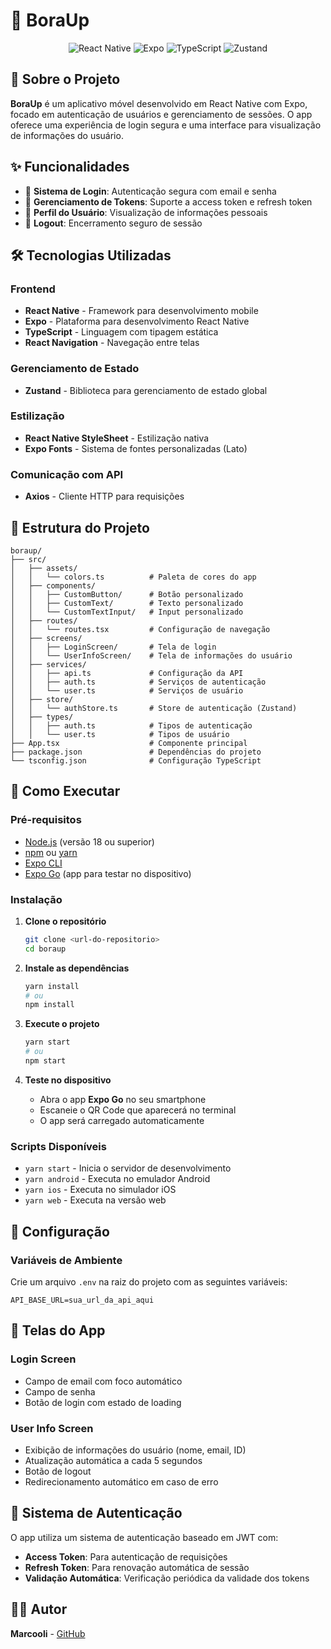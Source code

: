 # 🚀 BoraUp

<div align="center">

![React Native](https://img.shields.io/badge/React%20Native-0.79.5-blue?style=for-the-badge&logo=react)
![Expo](https://img.shields.io/badge/Expo-53.0.20-black?style=for-the-badge&logo=expo)
![TypeScript](https://img.shields.io/badge/TypeScript-5.8.3-blue?style=for-the-badge&logo=typescript)
![Zustand](https://img.shields.io/badge/Zustand-5.0.7-purple?style=for-the-badge)

</div>

## 📱 Sobre o Projeto

**BoraUp** é um aplicativo móvel desenvolvido em React Native com Expo, focado em autenticação de usuários e gerenciamento de sessões. O app oferece uma experiência de login segura e uma interface para visualização de informações do usuário.

## ✨ Funcionalidades

- 🔐 **Sistema de Login**: Autenticação segura com email e senha
- 🔄 **Gerenciamento de Tokens**: Suporte a access token e refresh token
- 👤 **Perfil do Usuário**: Visualização de informações pessoais
- 🚪 **Logout**: Encerramento seguro de sessão

## 🛠️ Tecnologias Utilizadas

### Frontend

- **React Native** - Framework para desenvolvimento mobile
- **Expo** - Plataforma para desenvolvimento React Native
- **TypeScript** - Linguagem com tipagem estática
- **React Navigation** - Navegação entre telas

### Gerenciamento de Estado

- **Zustand** - Biblioteca para gerenciamento de estado global

### Estilização

- **React Native StyleSheet** - Estilização nativa
- **Expo Fonts** - Sistema de fontes personalizadas (Lato)

### Comunicação com API

- **Axios** - Cliente HTTP para requisições

## 📁 Estrutura do Projeto

```
boraup/
├── src/
│   ├── assets/
│   │   └── colors.ts          # Paleta de cores do app
│   ├── components/
│   │   ├── CustomButton/      # Botão personalizado
│   │   ├── CustomText/        # Texto personalizado
│   │   └── CustomTextInput/   # Input personalizado
│   ├── routes/
│   │   └── routes.tsx         # Configuração de navegação
│   ├── screens/
│   │   ├── LoginScreen/       # Tela de login
│   │   └── UserInfoScreen/    # Tela de informações do usuário
│   ├── services/
│   │   ├── api.ts             # Configuração da API
│   │   ├── auth.ts            # Serviços de autenticação
│   │   └── user.ts            # Serviços de usuário
│   ├── store/
│   │   └── authStore.ts       # Store de autenticação (Zustand)
│   ├── types/
│   │   ├── auth.ts            # Tipos de autenticação
│   │   └── user.ts            # Tipos de usuário
├── App.tsx                    # Componente principal
├── package.json               # Dependências do projeto
└── tsconfig.json              # Configuração TypeScript
```

## 🚀 Como Executar

### Pré-requisitos

- [Node.js](https://nodejs.org/) (versão 18 ou superior)
- [npm](https://www.npmjs.com/) ou [yarn](https://yarnpkg.com/)
- [Expo CLI](https://docs.expo.dev/get-started/installation/)
- [Expo Go](https://expo.dev/client) (app para testar no dispositivo)

### Instalação

1. **Clone o repositório**

   ```bash
   git clone <url-do-repositorio>
   cd boraup
   ```

2. **Instale as dependências**

   ```bash
   yarn install
   # ou
   npm install
   ```

3. **Execute o projeto**

   ```bash
   yarn start
   # ou
   npm start
   ```

4. **Teste no dispositivo**
   - Abra o app **Expo Go** no seu smartphone
   - Escaneie o QR Code que aparecerá no terminal
   - O app será carregado automaticamente

### Scripts Disponíveis

- `yarn start` - Inicia o servidor de desenvolvimento
- `yarn android` - Executa no emulador Android
- `yarn ios` - Executa no simulador iOS
- `yarn web` - Executa na versão web

## 🔧 Configuração

### Variáveis de Ambiente

Crie um arquivo `.env` na raiz do projeto com as seguintes variáveis:

```env
API_BASE_URL=sua_url_da_api_aqui
```

## 📱 Telas do App

### Login Screen

- Campo de email com foco automático
- Campo de senha
- Botão de login com estado de loading

### User Info Screen

- Exibição de informações do usuário (nome, email, ID)
- Atualização automática a cada 5 segundos
- Botão de logout
- Redirecionamento automático em caso de erro

## 🔐 Sistema de Autenticação

O app utiliza um sistema de autenticação baseado em JWT com:

- **Access Token**: Para autenticação de requisições
- **Refresh Token**: Para renovação automática de sessão
- **Validação Automática**: Verificação periódica da validade dos tokens

## 👨‍💻 Autor

**Marcooli** - [GitHub](https://github.com/Marco-oli)
